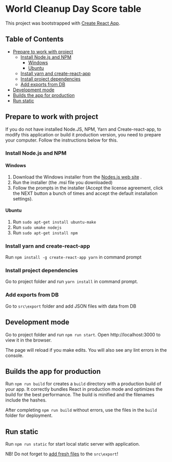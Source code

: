 # World Cleanup Day Score table

This project was bootstrapped with [Create React App](https://github.com/facebookincubator/create-react-app).

## Table of Contents

- [Prepare to work with project](#prepare-to-work-with-project)
  - [Install Node.js and NPM](#install-nodejs-and-npm)
    - [Windows](#windows)
    - [Ubuntu](#ubuntu)
  - [Install yarn and create-react-app](#install-yarn-and-create-react-app)
  - [Install project dependencies](#install-project-dependencies)
  - [Add exports from DB](#add-exports-from-db)
- [Development mode](#development-mode)
- [Builds the app for production](#builds-the-app-for-production)
- [Run static](#run-static)

## Prepare to work with project
If you do not have installed Node.JS, NPM, Yarn and Create-react-app, to modify this application or build it production version, you need to prepare your computer. Follow the instructions below for this.

### Install Node.js and NPM
#### Windows
1. Download the Windows installer from the [Nodes.js web site](http://nodejs.org/) .
2. Run the installer (the .msi file you downloaded)
3. Follow the prompts in the installer (Accept the license agreement, click the NEXT button a bunch of times and accept the default installation settings).

#### Ubuntu
1. Run `sudo apt-get install ubuntu-make`
2. Run `sudo umake nodejs`
3. Run `sudo apt-get install npm`

### Install yarn and create-react-app
Run `npm install -g create-react-app yarn` in command prompt

### Install project dependencies
Go to project folder and run `yarn install` in command prompt.

### Add exports from DB
Go to `src\export` folder and add JSON files with data from DB

## Development mode
Go to project folder and run `npm run start`. Open http://localhost:3000 to view it in the browser.

The page will reload if you make edits. You will also see any lint errors in the console.

## Builds the app for production
Run `npm run build` for creates a `build` directory with a production build of your app.
It correctly bundles React in production mode and optimizes the build for the best performance.
The build is minified and the filenames include the hashes.

After completing `npm run build` without errors, use the files in the `build` folder for deployment.

## Run static
Run `npm run static` for start local static server with application.

NB! Do not forget to [add fresh files](#add-exports-from-db) to the `src\export`!
